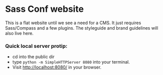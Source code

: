 # Sass Conf website

This is a flat website until we see a need for a CMS. It just requires Sass/Compass and a few plugins. The styleguide and brand guidelines will also live here.

### Quick local server protip:

* cd into the public dir
* type `python -m SimpleHTTPServer 8080` into your terminal.
* Visit [http://localhost:8080/](http://localhost:8080/) in your browser.